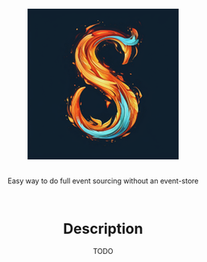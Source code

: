 <div align="center">
  <br/>
  <img src="./public/sorci.png" width="300" />
  <br/>
  <br/>
  <p>
		Easy way to do full event sourcing without an event-store
  </p>
  <br/>
<div>

# Description

TODO
